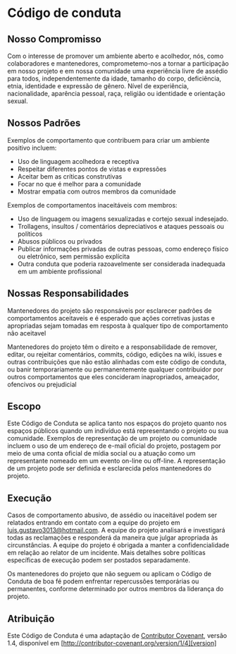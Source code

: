 # Código de conduta

## Nosso Compromisso

Com o interesse de promover um ambiente aberto e acolhedor, nós, como colaboradores e mantenedores, comprometemo-nos a tornar 
a participação em nosso projeto e em nossa comunidade uma experiência livre de assédio para todos, independentemente da idade,
tamanho do corpo, deficiência, etnia, identidade e expressão de gênero. Nível de experiência, nacionalidade, 
aparência pessoal, raça, religião ou identidade e orientação sexual.

## Nossos Padrões
Exemplos de comportamento que contribuem para criar um ambiente positivo incluem:
* Uso de linguagem acolhedora e receptiva
* Respeitar diferentes pontos de vistas e expressões
* Aceitar bem as críticas construtivas 
* Focar no que é melhor para a comunidade
* Mostrar empatia com outros membros da comunidade

Exemplos de comportamentos inaceitáveis com membros:

* Uso de linguagem ou imagens sexualizadas e cortejo sexual indesejado.
* Trollagens, insultos / comentários depreciativos e ataques pessoais ou políticos
* Abusos públicos ou privados
* Publicar informações privadas de outras pessoas, como endereço físico ou eletrônico, sem permissão explícita
* Outra conduta que poderia razoavelmente ser considerada inadequada em um ambiente profissional

## Nossas Responsabilidades

Mantenedores do projeto são responsáveis por esclarecer padrões de comportamentos aceitaveis e é esperado que ações 
corretivas justas e apropriadas sejam tomadas em resposta à qualquer tipo de comportamento não aceitavel

Mantenedores do projeto têm o direito e a responsabilidade de remover, editar, ou rejeitar comentários, commits, código, 
edições na wiki, issues e outras contribuições que não estão alinhadas com este código de conduta, ou banir temporariamente
ou permanentemente qualquer contribuidor por outros comportamentos que eles concideram inapropriados, ameaçador, ofencivos
ou prejudicial 

## Escopo

Este Código de Conduta se aplica tanto nos espaços do projeto quanto nos espaços públicos quando um indivíduo está 
representando o projeto ou sua comunidade. Exemplos de representação de um projeto ou comunidade incluem o uso de um 
endereço de e-mail oficial do projeto, postagem por meio de uma conta oficial de mídia social ou a atuação como um 
representante nomeado em um evento on-line ou off-line. A representação de um projeto pode ser definida e esclarecida pelos 
mantenedores do projeto.

## Execução

Casos de comportamento abusivo, de assédio ou inaceitável podem ser relatados entrando em contato com a equipe do projeto
em luis.gustavo3013@hotmail.com. A equipe do projeto analisará e investigará todas as reclamações e responderá da maneira 
que julgar apropriada às circunstâncias. A equipe do projeto é obrigada a manter a confidencialidade em relação ao relator 
de um incidente. Mais detalhes sobre políticas específicas de execução podem ser postados separadamente.

Os mantenedores do projeto que não seguem ou aplicam o Código de Conduta de boa fé podem enfrentar repercussões temporárias 
ou permanentes, conforme determinado por outros membros da liderança do projeto.

## Atribuição
Este Código de Conduta é uma adaptação de [Contributor Covenant][homepage], versão 1.4, disponível em 
[http://contributor-covenant.org/version/1/4][version]

[homepage]: http://contributor-covenant.org
[version]: http://contributor-covenant.org/version/1/4/
